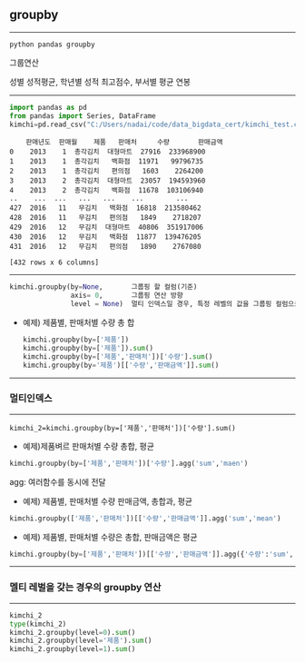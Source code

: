 ## groupby

---

`python pandas groupby`

그룹연산

성별 성적평균, 학년별 성적 최고점수, 부서별 평균 연봉

---

```python
import pandas as pd
from pandas import Series, DataFrame
kimchi=pd.read_csv("C:/Users/nadai/code/data_bigdata_cert/kimchi_test.csv", encoding='cp949')
```

```
    판매년도  판매월    제품   판매처     수량       판매금액
0    2013    1  총각김치  대형마트  27916  233968900
1    2013    1  총각김치   백화점  11971   99796735
2    2013    1  총각김치   편의점   1603    2264200
3    2013    2  총각김치  대형마트  23057  194593960
4    2013    2  총각김치   백화점  11678  103106940
..    ...  ...   ...   ...    ...        ...
427  2016   11   무김치   백화점  16818  213580462
428  2016   11   무김치   편의점   1849    2718207
429  2016   12   무김치  대형마트  40806  351917006
430  2016   12   무김치   백화점  11877  139476205
431  2016   12   무김치   편의점   1890    2767080

[432 rows x 6 columns]
```

---

``` python
kimchi.groupby(by=None,       그룹핑 할 컬럼(기준)
               axis= 0,       그룹핑 연산 방향
               level = None)  멀티 인덱스일 경우, 특정 레벨의 값을 그룹핑 컬럼으로 사용
```

- 예제) 제품별, 판매처별 수량 총 합

  ```python
  kimchi.groupby(by=['제품'])
  kimchi.groupby(by=['제품']).sum()
  kimchi.groupby(by=['제품','판매처'])['수량'].sum()
  kimchi.groupby(by='제품')[['수량','판매금액']].sum()
  ```

---

### 멀티인덱스

---

​	`kimchi_2=kimchi.groupby(by=['제품','판매처'])['수량'].sum()`

- 예제)제품벼르 판매처별 수량 총합, 평균

```python
kimchi.groupby(by=['제품','판매처'])['수량'].agg('sum','maen')
```

agg: 여러함수를 동시에 전달

- 예제) 제품별, 판매처별 수량 판매금액, 총합과, 평균

```python
kimchi.groupby(['제품','판매처'])[['수량','판매금액']].agg('sum','mean')
```

- 예제) 제품별, 판매처별 수량은 총합, 판매금액은 평균

```python
kimchi.groupby(by=['제품','판매처'])[['수량','판매금액']].agg({'수량':'sum', '판매금액':'mean'})
```

---

### 멜티 레벌을 갖는 경우의 groupby 연산

---

```python
kimchi_2    
type(kimchi_2)
kimchi_2.groupby(level=0).sum()
kimchi_2.groupby(level='제품').sum()
kimchi_2.groupby(level=1).sum()
```

